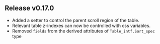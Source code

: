## Release v0.17.0

* Added a setter to control the parent scroll region of the table.
* Relevant table z-indexes can now be controlled with css variables.
* Removed `fields` from the derived attributes of `Table_intf.Sort_spec` type
